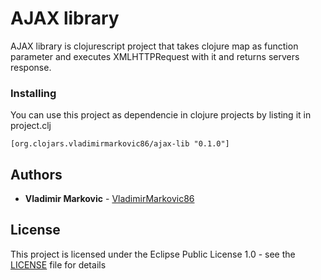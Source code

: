 # AJAX library

AJAX library is clojurescript project that takes clojure map as function parameter and executes XMLHTTPRequest with it and returns servers response.

### Installing

You can use this project as dependencie in clojure projects by listing it in project.clj

```
[org.clojars.vladimirmarkovic86/ajax-lib "0.1.0"]
```

## Authors

* **Vladimir Markovic** - [VladimirMarkovic86](https://github.com/VladimirMarkovic86)

## License

This project is licensed under the Eclipse Public License 1.0 - see the [LICENSE](LICENSE) file for details
